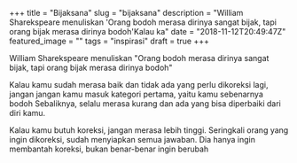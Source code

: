 +++
title = "Bijaksana"
slug = "bijaksana"
description = "William Sharekspeare menuliskan 'Orang bodoh merasa dirinya sangat bijak, tapi orang bijak merasa dirinya bodoh'Kalau ka"
date = "2018-11-12T20:49:47Z"
featured_image = ""
tags = "inspirasi"
draft = true
+++ 
 
William Sharekspeare menuliskan "Orang bodoh merasa dirinya sangat bijak, tapi orang bijak merasa dirinya bodoh"

Kalau kamu sudah merasa baik dan tidak ada yang perlu dikoreksi lagi,
jangan jangan kamu masuk kategori pertama, yaitu kamu sebenarnya bodoh
Sebaliknya, selalu merasa kurang dan ada yang bisa diperbaiki dari diri kamu.

Kalau kamu butuh koreksi, jangan merasa lebih tinggi. Seringkali orang yang ingin dikoreksi, sudah menyiapkan semua jawaban. Dia hanya ingin membantah koreksi, bukan benar-benar ingin berubah